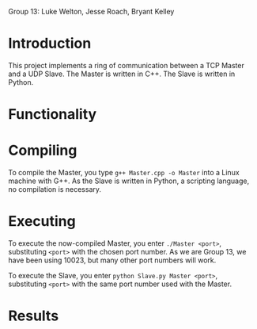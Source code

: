 Group 13: Luke Welton, Jesse Roach, Bryant Kelley

# Introduction
This project implements a ring of communication between a TCP Master and a UDP Slave.
The Master is written in C++.
The Slave is written in Python.

# Functionality

# Compiling
To compile the Master, you type `g++ Master.cpp -o Master` into a Linux machine with G++.
As the Slave is written in Python, a scripting language, no compilation is necessary.

# Executing
To execute the now-compiled Master, you enter `./Master <port>`, substituting `<port>` with the chosen port number.
As we are Group 13, we have been using 10023, but many other port numbers will work.

To execute the Slave, you enter `python Slave.py Master <port>`, substituting `<port>` with the same port number used with the Master.

# Results
